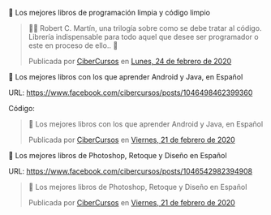 🛒 Los mejores libros de programación limpia y código limpio

<div class="fb-post" data-href="https://www.facebook.com/cibercursos/posts/1049102978805575" data-width="850" data-show-text="true"><blockquote cite="https://developers.facebook.com/cibercursos/posts/1049102978805575" class="fb-xfbml-parse-ignore"><p>👩‍💻 Robert C. Martín, una trilogía sobre como se debe tratar al código. Librería indispensable para todo aquel que desee ser programador o este en proceso de ello.. 🤞</p>Publicada por <a href="https://www.facebook.com/cibercursos/">CiberCursos</a> en&nbsp;<a href="https://developers.facebook.com/cibercursos/posts/1049102978805575">Lunes, 24 de febrero de 2020</a></blockquote></div>

🛒 Los mejores libros con los que aprender Android y Java, en Español

URL: https://www.facebook.com/cibercursos/posts/1046498462399360

Código:

<div class="fb-post" data-href="https://www.facebook.com/cibercursos/posts/1046498462399360" data-width="850" data-show-text="true"><blockquote cite="https://developers.facebook.com/cibercursos/posts/1046498462399360" class="fb-xfbml-parse-ignore"><p>🛒 Los mejores libros con los que aprender Android y Java, en Español</p>Publicada por <a href="https://www.facebook.com/cibercursos/">CiberCursos</a> en&nbsp;<a href="https://developers.facebook.com/cibercursos/posts/1046498462399360">Viernes, 21 de febrero de 2020</a></blockquote></div>

🛒 Los mejores libros de Photoshop, Retoque y Diseño en Español

URL: https://www.facebook.com/cibercursos/posts/1046542982394908

<div class="fb-post" data-href="https://www.facebook.com/cibercursos/posts/1046542982394908" data-width="850" data-show-text="true"><blockquote cite="https://developers.facebook.com/cibercursos/posts/1046542982394908" class="fb-xfbml-parse-ignore"><p>🛒 Los mejores libros de Photoshop, Retoque y Diseño en Español</p>Publicada por <a href="https://www.facebook.com/cibercursos/">CiberCursos</a> en&nbsp;<a href="https://developers.facebook.com/cibercursos/posts/1046542982394908">Viernes, 21 de febrero de 2020</a></blockquote></div>